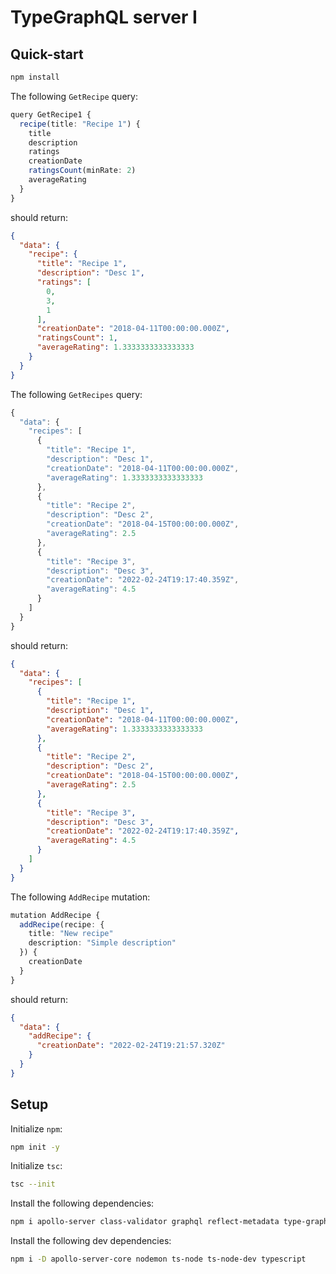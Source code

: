 # TypeGraphQL server I

## Quick-start

```zsh
npm install
```

The following `GetRecipe` query:

```ts
query GetRecipe1 {
  recipe(title: "Recipe 1") {
    title
    description
    ratings
    creationDate
    ratingsCount(minRate: 2)
    averageRating
  }
}
```

should return:

```json
{
  "data": {
    "recipe": {
      "title": "Recipe 1",
      "description": "Desc 1",
      "ratings": [
        0,
        3,
        1
      ],
      "creationDate": "2018-04-11T00:00:00.000Z",
      "ratingsCount": 1,
      "averageRating": 1.3333333333333333
    }
  }
}
```

The following `GetRecipes` query:

```ts
{
  "data": {
    "recipes": [
      {
        "title": "Recipe 1",
        "description": "Desc 1",
        "creationDate": "2018-04-11T00:00:00.000Z",
        "averageRating": 1.3333333333333333
      },
      {
        "title": "Recipe 2",
        "description": "Desc 2",
        "creationDate": "2018-04-15T00:00:00.000Z",
        "averageRating": 2.5
      },
      {
        "title": "Recipe 3",
        "description": "Desc 3",
        "creationDate": "2022-02-24T19:17:40.359Z",
        "averageRating": 4.5
      }
    ]
  }
}
```

should return:

```json
{
  "data": {
    "recipes": [
      {
        "title": "Recipe 1",
        "description": "Desc 1",
        "creationDate": "2018-04-11T00:00:00.000Z",
        "averageRating": 1.3333333333333333
      },
      {
        "title": "Recipe 2",
        "description": "Desc 2",
        "creationDate": "2018-04-15T00:00:00.000Z",
        "averageRating": 2.5
      },
      {
        "title": "Recipe 3",
        "description": "Desc 3",
        "creationDate": "2022-02-24T19:17:40.359Z",
        "averageRating": 4.5
      }
    ]
  }
}
```

The following `AddRecipe` mutation:

```ts
mutation AddRecipe {
  addRecipe(recipe: {
    title: "New recipe"
    description: "Simple description"
  }) {
    creationDate
  }
}
```

should return:

```json
{
  "data": {
    "addRecipe": {
      "creationDate": "2022-02-24T19:21:57.320Z"
    }
  }
}
```

## Setup

Initialize `npm`:

```zsh
npm init -y
```

Initialize `tsc`:

```zsh
tsc --init
```

Install the following dependencies:

```zsh
npm i apollo-server class-validator graphql reflect-metadata type-graphql
```

Install the following dev dependencies:

```zsh
npm i -D apollo-server-core nodemon ts-node ts-node-dev typescript
```
